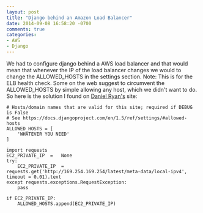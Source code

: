 ```yaml
---
layout: post
title: "Django behind an Amazon Load Balancer"
date: 2014-09-08 16:58:20 -0700
comments: true
categories:
- AWS
- Django
---
```


We had to configure django behind a AWS load balancer and that would mean that whenever the IP of the load balancer changes we would to change the ALLOWED_HOSTS
in the settings section. Note: This is for the ELB health check. Some on the web suggest to circumvent the ALLOWED_HOSTS by simple allowing any host, 
which we didn't want to do. So here is the solution
I found on [Daniel Ryan's](http://dryan.me/articles/elb-django-allowed-hosts/) site:

```
# Hosts/domain names that are valid for this site; required if DEBUG is False
# See https://docs.djangoproject.com/en/1.5/ref/settings/#allowed-hosts
ALLOWED_HOSTS = [
    'WHATEVER YOU NEED'
]
 
import requests
EC2_PRIVATE_IP  =   None
try:
    EC2_PRIVATE_IP  =   requests.get('http://169.254.169.254/latest/meta-data/local-ipv4', timeout = 0.01).text
except requests.exceptions.RequestException:
    pass
 
if EC2_PRIVATE_IP:
    ALLOWED_HOSTS.append(EC2_PRIVATE_IP)
```
